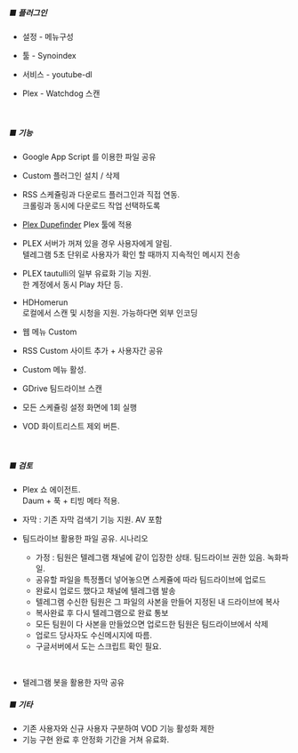 ##### **■ 플러그인** #####
- 설정 - 메뉴구성

- 툴 - Synoindex

- 서비스 - youtube-dl

- Plex - Watchdog 스캔
<br>

##### **■ 기능** #####
- Google App Script 를 이용한 파일 공유<br>

- Custom 플러그인 설치 / 삭제

- RSS 스케쥴링과 다운로드 플러그인과 직접 연동. <br>
크롤링과 동시에 다운로드 작업 선택하도록<br>

- [Plex Dupefinder](https://github.com/Cloudbox/Cloudbox/wiki/Extras:-Plex-Dupefinder) Plex 툴에 적용 <br>

- PLEX 서버가 꺼져 있을 경우 사용자에게 알림. <br>
  텔레그램 5초 단위로 사용자가 확인 할 때까지 지속적인 메시지 전송

- PLEX tautulli의 일부 유료화 기능 지원. <br>
  한 계정에서 동시 Play 차단 등.

- HDHomerun<br>
  로컬에서 스캔 및 시청을 지원. 가능하다면 외부 인코딩

- 웹 메뉴 Custom

- RSS Custom 사이트 추가 + 사용자간 공유

- Custom 메뉴 활성.

- GDrive 팀드라이브 스캔

- 모든 스케쥴링 설정 화면에 1회 실행 

- VOD 화이트리스트 제외 버튼.
  
<br>

##### **■ 검토** #####
- Plex 쇼 에이전트. <br>
  Daum + 푹 + 티빙 메타 적용. 

- 자막 : 기존 자막 검색기 기능 지원. AV 포함

- 팀드라이브 활용한 파일 공유. 시나리오 <br>
    - 가정 : 팀원은 텔레그램 채널에 같이 입장한 상태. 팀드라이브 권한 있음. 녹화파일. <br>
    - 공유할 파일을 특정폴더 넣어놓으면 스케쥴에 따라 팀드라이브에 업로드<br>
    - 완료시 업로드 했다고 채널에 텔레그램 발송<br>
    - 텔레그램 수신한 팀원은 그 파일의 사본을 만들어 지정된 내 드라이브에 복사<br>
    - 복사완료 후 다시 텔레그램으로 완료 통보<br>
    - 모든 팀원이 다 사본을 만들었으면 업로드한 팀원은 팀드라이브에서 삭제<br>
    - 업로드 당사자도 수신메시지에 따름.<br>
    - 구글서버에서 도는 스크립트 확인 필요.<br>
<br>

- 텔레그램 봇을 활용한 자막 공유<br> 


##### **■ 기타** #####
- 기존 사용자와 신규 사용자 구분하여 VOD 기능 활성화 제한
- 기능 구현 완료 후 안정화 기간을 거쳐 유료화. <br>

